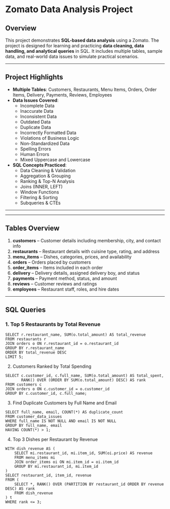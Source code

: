 # Zomato Data Analysis Project

## Overview
This project demonstrates **SQL-based data analysis** using a Zomato. The project is designed for learning and practicing **data cleaning, data handling, and analytical queries** in SQL. It includes multiple tables, sample data, and real-world data issues to simulate practical scenarios.

---

## Project Highlights

- **Multiple Tables**: Customers, Restaurants, Menu Items, Orders, Order Items, Delivery, Payments, Reviews, Employees  
- **Data Issues Covered**:
  - Incomplete Data
  - Inaccurate Data
  - Inconsistent Data
  - Outdated Data
  - Duplicate Data
  - Incorrectly Formatted Data
  - Violations of Business Logic
  - Non-Standardized Data
  - Spelling Errors
  - Human Errors
  - Mixed Uppercase and Lowercase
- **SQL Concepts Practiced**:
  - Data Cleaning & Validation
  - Aggregation & Grouping
  - Ranking & Top-N Analysis
  - Joins (INNER, LEFT)
  - Window Functions
  - Filtering & Sorting
  - Subqueries & CTEs

---

---

## Tables Overview

1. **customers** – Customer details including membership, city, and contact info  
2. **restaurants** – Restaurant details with cuisine type, rating, and address  
3. **menu_items** – Dishes, categories, prices, and availability  
4. **orders** – Orders placed by customers  
5. **order_items** – Items included in each order  
6. **delivery** – Delivery details, assigned delivery boy, and status  
7. **payments** – Payment method, status, and amount  
8. **reviews** – Customer reviews and ratings  
9. **employees** – Restaurant staff, roles, and hire dates  

---

## SQL Queries

### 1. Top 5 Restaurants by Total Revenue
```
SELECT r.restaurant_name, SUM(o.total_amount) AS total_revenue
FROM restaurants r
JOIN orders o ON r.restaurant_id = o.restaurant_id
GROUP BY r.restaurant_name
ORDER BY total_revenue DESC
LIMIT 5;
```
2. Customers Ranked by Total Spending
```
SELECT c.customer_id, c.full_name, SUM(o.total_amount) AS total_spent,
       RANK() OVER (ORDER BY SUM(o.total_amount) DESC) AS rank
FROM customers c
JOIN orders o ON c.customer_id = o.customer_id
GROUP BY c.customer_id, c.full_name;
```
3. Find Duplicate Customers by Full Name and Email
```
SELECT full_name, email, COUNT(*) AS duplicate_count
FROM customer_data_issues
WHERE full_name IS NOT NULL AND email IS NOT NULL
GROUP BY full_name, email
HAVING COUNT(*) > 1;
```
4. Top 3 Dishes per Restaurant by Revenue
```
WITH dish_revenue AS (
    SELECT mi.restaurant_id, mi.item_id, SUM(oi.price) AS revenue
    FROM menu_items mi
    JOIN order_items oi ON mi.item_id = oi.item_id
    GROUP BY mi.restaurant_id, mi.item_id
)
SELECT restaurant_id, item_id, revenue
FROM (
    SELECT *, RANK() OVER (PARTITION BY restaurant_id ORDER BY revenue DESC) AS rank
    FROM dish_revenue
) t
WHERE rank <= 3;
```
